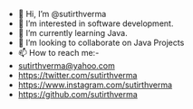 - 👋 Hi, I’m @sutirthverma
- 👀 I’m interested in software development.
- 🌱 I’m currently learning Java.
- 💞️ I’m looking to collaborate on Java Projects
- 📫 How to reach me:-
- sutirthverma@yahoo.com
-  https://twitter.com/sutirthverma
- https://www.instagram.com/sutirthverma
- https://github.com/sutirthverma

<!---
sutirthverma/sutirthverma is a ✨ special ✨ repository because its `README.md` (this file) appears on your GitHub profile.
You can click the Preview link to take a look at your changes.
--->
